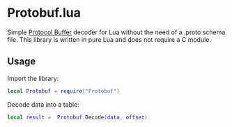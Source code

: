 # Protobuf.lua

Simple [Protocol Buffer](https://protobuf.dev/) decoder for Lua without the need of a .proto schema file.
This library is written in pure Lua and does not require a C module.

## Usage

Import the library:
```lua
local Protobuf = require("Protobuf")
```

Decode data into a table:
```lua
local result =  Protobuf.Decode(data, offset)
```
